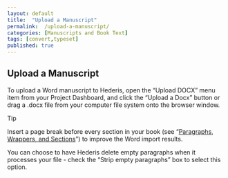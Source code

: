 ```yaml
---
layout: default
title:  "Upload a Manuscript"
permalink:  /upload-a-manuscript/
categories: [Manuscripts and Book Text]
tags: [convert,typeset]
published: true
---
```


<section data-type="chapter" class="hsecchapter" data-hederis-type="hsecchapter" id="upload-a-manuscript" data-pi-attrs="id: upload-a-manuscript; data-tags: convert,typeset;" role="doc-chapter" data-tags="convert,typeset" data-author-name=" " data-book-title=" " title="Upload a Manuscript"><h1 data-hederis-type="hblkchaptitle" class="hblkchaptitle" id="pdkUrywfb">Upload a Manuscript</h1><p class="hblkp" data-hederis-type="hblkp" id="p0Z4QTH5p">To upload a Word manuscript to Hederis, open the &#8220;Upload DOCX&#8221; menu item from your Project Dashboard, and click the &#8220;Upload a Docx&#8221; button or drag a .docx file from your computer file system onto the browser window.</p><aside class="hwprbox box" data-hederis-type="hwprbox" id="pZv00p28X" data-type="sidebar"><p class="hblktype" data-hederis-type="hblktype" id="pgpq1QLHD">Tip</p><p class="hblkp" data-hederis-type="hblkp" id="peyaQ3HRZ">Insert a page break before every section in your book (see &#8220;<a href="{% post_url 2020-08-18-11-ParagraphsWrappersSectionsandInlines %}" data-hederis-type="hspana" id="plW7F2tY1"><span class="Hyperlink" data-hederis-type="hspnspan" id="pxP18JNb0">Paragraphs, Wrappers, and Sections</span></a>&#8221;) to improve the Word import results.</p></aside><p class="hblkp" data-hederis-type="hblkp" id="pqgZL2kw3">You can choose to have Hederis delete empty paragraphs when it processes your file - check the &#8220;Strip empty paragraphs&#8221; box to select this option.</p></section>